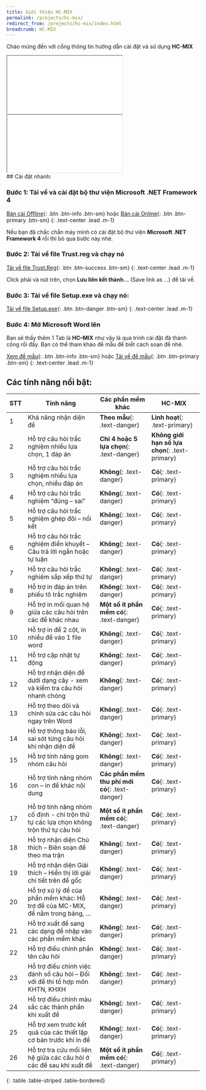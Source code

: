```yaml
---
title: Giới thiệu HC-MIX
permalink: /projects/hc-mix/
redirect_from: /projects/hc-mix/index.html
breadcrumb: HC-MIX
---
```


Chào mừng đến với cổng thông tin hướng dẫn cài đặt và sử dụng **HC-MIX**

<div class="container m-2">
<div class="row">
<div class="col-sm">
<div class="embed-responsive embed-responsive-16by9">
<iframe class="embed-responsive-item" src="//www.youtube.com/embed/YqRSaYvWhOY" allowfullscreen></iframe>
</div>
</div>
<div class="col-sm">
<div class="embed-responsive embed-responsive-16by9">
<iframe class="embed-responsive-item" src="//www.youtube.com/embed/ukmHSUJFsG8" allowfullscreen></iframe>
</div>
</div>
</div>
</div>
## Cài đặt nhanh:

### **Bước 1:** Tải về và cài đặt bộ thư viện **Microsoft .NET Framework 4**

[Bản cài Offline](https://www.microsoft.com/en-us/download/details.aspx?id=17718){: .btn .btn-info .btn-sm} 
hoặc 
[Bản cài Online](https://www.microsoft.com/en-us/download/details.aspx?id=17851){: .btn .btn-primary .btn-sm}
{: .text-center .lead .m-1}

Nếu bạn đã chắc chắn máy mình có cài đặt bộ thư viện **Microsoft .NET Framework 4** rồi thì bỏ qua bước này nhé.
### **Bước 2:** Tải về file **Trust.reg** và chạy nó

[Tải về file Trust.Reg](https://raw.githubusercontent.com/HoanChan/HC-MIX/master/trust.reg){: .btn .btn-success .btn-sm}
{: .text-center .lead .m-1}

Click phải và nút trên, chọn **Lưu liên kết thành...** (Save link as ...) để tải về.

### **Bước 3:** Tải về file **Setup.exe** và chạy nó:

[Tải về file Setup.exe](https://raw.githubusercontent.com/HoanChan/HC-MIX/master/setup.exe){: .btn .btn-danger .btn-sm}
{: .text-center .lead .m-1}

### **Bước 4:** Mở Microsoft Word lên 

Bạn sẽ thấy thêm 1 Tab là **HC–MIX** như vậy là quá trình cài đặt đã thành công rồi đấy. Bạn có thể tham khảo đề mẫu để biết cách soạn đề nhé.

[Xem đề mẫu](https://github.com/HoanChan/HC-MIX/tree/master/DeMau){: .btn .btn-info .btn-sm} hoặc [Tải về đề mẫu](https://github.com/HoanChan/HC-MIX/raw/master/DeMau.zip){: .btn .btn-primary .btn-sm}
{: .text-center .lead .m-1}

## Các tính năng nổi bật:

| STT | Tính năng                                                                              | Các phần mềm khác                                | HC-MIX                     |
|-----|----------------------------------------------------------------------------------------|--------------------------------------------------|----------------------------|
| 1   | Khả năng nhận diện đề                                                                  | **Theo mẫu**{: .text-danger}                     | **Linh hoạt**{: .text-primary}|
| 2   | Hỗ trợ câu hỏi trắc nghiệm nhiều lựa chọn, 1 đáp án                                    | **Chỉ 4 hoặc 5 lựa chọn**{: .text-danger}        | **Không giới hạn số lựa chọn**{: .text-primary} |
| 3   | Hỗ trợ câu hỏi trắc nghiệm nhiều lựa chọn, nhiều đáp án                                | **Không**{: .text-danger}                        | **Có**{: .text-primary}    |
| 4   | Hỗ trợ câu hỏi trắc nghiệm “đúng – sai”                                                | **Không**{: .text-danger}                        | **Có**{: .text-primary}    |
| 5   | Hỗ trợ câu hỏi trắc nghiệm ghép đôi – nối kết                                          | **Không**{: .text-danger}                        | **Có**{: .text-primary}    |
| 6   | Hỗ trợ câu hỏi trắc nghiệm điền khuyết – Câu trả lời ngắn hoặc tự luận                 | **Không**{: .text-danger}                        | **Có**{: .text-primary}    |
| 7   | Hỗ trợ câu hỏi trắc nghiệm sắp xếp thứ tự                                              | **Không**{: .text-danger}                        | **Có**{: .text-primary}    |
| 8   | Hỗ trợ in đáp án trên phiếu tô trắc nghiệm                                             | **Không**{: .text-danger}                        | **Có**{: .text-primary}    |
| 9   | Hỗ trợ in mối quan hệ giữa các câu hỏi trên các đề khác nhau                           | **Một số ít phần mềm có**{: .text-danger}        | **Có**{: .text-primary}    |
| 10  | Hỗ trợ in đề 2 cột, in nhiều đề vào 1 file word                                        | **Không**{: .text-danger}                        | **Có**{: .text-primary}    |
| 11  | Hỗ trợ cập nhật tự động                                                                | **Không**{: .text-danger}                        | **Có**{: .text-primary}    |
| 12  | Hỗ trợ nhận diện đề dưới dạng cây - xem và kiểm tra câu hỏi nhanh chóng                | **Không**{: .text-danger}                        | **Có**{: .text-primary}    |
| 13  | Hỗ trợ theo dõi và chỉnh sửa các câu hỏi ngay trên Word                                | **Không**{: .text-danger}                        | **Có**{: .text-primary}    |
| 14  | Hỗ trợ thông báo lỗi, sai sót từng câu hỏi khi nhận diện đề                            | **Không**{: .text-danger}                        | **Có**{: .text-primary}    |
| 15  | Hỗ trợ tính năng gom nhóm câu hỏi                                                      | **Không**{: .text-danger}                        | **Có**{: .text-primary}    |
| 16  | Hỗ trợ tính năng nhóm con – in đề khác nội dung                                        | **Các phần mềm thu phí mới có**{: .text-danger}  | **Có**{: .text-primary}    |
| 17  | Hỗ trợ tính năng nhóm cố định - chỉ trộn thứ tự các lựa chọn không trộn thứ tự câu hỏi | **Một số ít phần mềm có**{: .text-danger}        | **Có**{: .text-primary}    |
| 18  | Hỗ trợ nhận diện Chú thích – Biên soạn đề theo ma trận                                 | **Không**{: .text-danger}                        | **Có**{: .text-primary}    |
| 19  | Hỗ trợ nhận diện Giải thích – Hiển thị lời giải chi tiết trên đề gốc                   | **Không**{: .text-danger}                        | **Có**{: .text-primary}    |
| 20  | Hỗ trợ xử lý đề của phần mềm khác: Hỗ trợ đề của MC-MIX, đề nằm trong bảng, …          | **Không**{: .text-danger}                        | **Có**{: .text-primary}    |
| 21  | Hỗ trợ xuất đề sang các dạng đề nhập vào các phần mềm khác                             | **Không**{: .text-danger}                        | **Có**{: .text-primary}    |
| 22  | Hỗ trợ điều chỉnh phần tên câu hỏi                                                     | **Không**{: .text-danger}                        | **Có**{: .text-primary}    |
| 23  | Hỗ trợ điều chỉnh việc đánh số câu hỏi – Đối với đề thi tổ hợp môn KHTN, KHXH          | **Không**{: .text-danger}                        | **Có**{: .text-primary}    |
| 24  | Hỗ trợ điều chỉnh màu sắc các thành phần khi xuất đề                                   | **Không**{: .text-danger}                        | **Có**{: .text-primary}    |
| 25  | Hỗ trợ xem trước kết quả của các thiết lập cơ bản trước khi in đề                      | **Không**{: .text-danger}                        | **Có**{: .text-primary}    |
| 26  | Hỗ trợ tra cứu mối liên hệ giữa các câu hỏi ở các đề sau khi xuất đề                   | **Một số ít phần mềm có**{: .text-danger}        | **Có**{: .text-primary}    |
{: .table .table-striped .table-bordered}